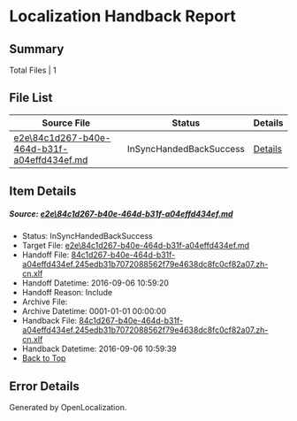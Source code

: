 # <a name='report-top'></a> Localization Handback Report

## Summary
 Total Files | 1

## File List
 Source File | Status | Details 
 ----------- | ------ | ------- 
 [e2e\84c1d267-b40e-464d-b31f-a04effd434ef.md](https://github.com/OpenLocalizationTestOrg/ol-test0/blob/570ebaf1d0ed621f2949e9e40b70f06c659d42f8/e2e/84c1d267-b40e-464d-b31f-a04effd434ef.md) | InSyncHandedBackSuccess | [Details](#a35ee133f8611e4187c102a00b516fe8b52bbfd63)

## Item Details
##### <a name='a35ee133f8611e4187c102a00b516fe8b52bbfd63'></a> Source: [e2e\84c1d267-b40e-464d-b31f-a04effd434ef.md](https://github.com/OpenLocalizationTestOrg/ol-test0/blob/570ebaf1d0ed621f2949e9e40b70f06c659d42f8/e2e/84c1d267-b40e-464d-b31f-a04effd434ef.md)
* Status: InSyncHandedBackSuccess
* Target File: [e2e\84c1d267-b40e-464d-b31f-a04effd434ef.md](https://github.com/OpenLocalizationTestOrg/ol-test0-zhcn/blob/5bc03ec603656a9a9a4a402afb4e02aa1458ec8a/e2e/84c1d267-b40e-464d-b31f-a04effd434ef.md)
* Handoff File: [84c1d267-b40e-464d-b31f-a04effd434ef.245edb31b7072088562f79e4638dc8fc0cf82a07.zh-cn.xlf](https://github.com/OpenLocalizationTestOrg/ol-test0-handoff/blob/746bc67d31bf1b0d007b21368432a348dc53830e/ol-handoff/OpenLocalizationTestOrg/ol-test0-zhcn/ci/ht/84c1d267-b40e-464d-b31f-a04effd434ef.245edb31b7072088562f79e4638dc8fc0cf82a07.zh-cn.xlf)
* Handoff Datetime: 2016-09-06 10:59:20
* Handoff Reason: Include
* Archive File: 
* Archive Datetime: 0001-01-01 00:00:00
* Handback File: [84c1d267-b40e-464d-b31f-a04effd434ef.245edb31b7072088562f79e4638dc8fc0cf82a07.zh-cn.xlf](https://github.com/OpenLocalizationTestOrg/ol-test0-handback/blob/75fb9cfee4eb7c2a0dc507a3612280e1181aba9e/ol-handback/OpenLocalizationTestOrg/ol-test0-zhcn/ci/ht/84c1d267-b40e-464d-b31f-a04effd434ef.245edb31b7072088562f79e4638dc8fc0cf82a07.zh-cn.xlf)
* Handback Datetime: 2016-09-06 10:59:39
* [Back to Top](#report-top)


## Error Details

Generated by OpenLocalization.
